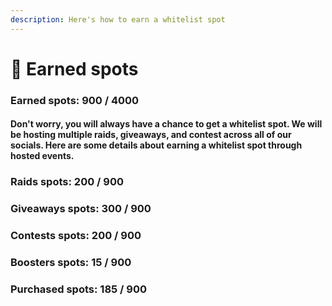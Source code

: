 ```yaml
---
description: Here's how to earn a whitelist spot
---
```


# 🎁 Earned spots

### Earned spots: 900 / 4000



#### Don't worry, you will always have a chance to get a whitelist spot. We will be hosting multiple raids, giveaways, and contest across all of our socials. Here are some details about earning a whitelist spot through hosted events.

### Raids spots: 200 / 900

### Giveaways spots: 300 / 900

### Contests spots: 200 / 900

### Boosters spots: 15 / 900

### Purchased spots: 185 / 900
